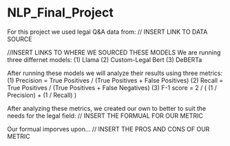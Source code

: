 # NLP_Final_Project
For this project we used legal Q&A data from: // INSERT LINK TO DATA SOURCE

//INSERT LINKS TO WHERE WE SOURCED THESE MODELS 
We are running three differnet models:
    (1) Llama
    (2) Custom-Legal Bert
    (3) DeBERTa

After running these models we will analyze their results using three metrics:
    (1) Precision = True Positives / (True Positives + False Positives)
    (2) Recall = True Positives / (True Positives + False Negatives)
    (3) F-1 score = 2 / ( (1 / Precision) + (1 / Recall) )

After analyzing these metrics, we created our own to better to suit the needs for the legal field:
    // INSERT THE FORMUAL FOR OUR METRIC

Our formual imporves upon... // INSERT THE PROS AND CONS OF OUR METRIC
